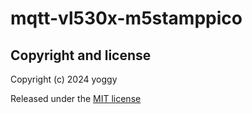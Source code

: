 # mqtt-vl530x-m5stamppico

## Copyright and license

Copyright (c) 2024 yoggy

Released under the [MIT license](LICENSE)